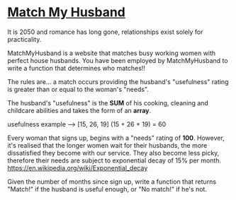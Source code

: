 # [Match My Husband](https://www.codewars.com/kata/5750699bcac40b3ed80001ca)

It is 2050 and romance has long gone, relationships exist solely for practicality.

MatchMyHusband is a website that matches busy working women with perfect house husbands. You have been employed by 
MatchMyHusband to write a function that determines who matches!!

The rules are... a match occurs providing the husband's "usefulness" rating is greater than or equal to the woman's 
"needs".

The husband's "usefulness" is the **SUM** of his cooking, cleaning and childcare abilities and takes the form of an 
**array**.

usefulness example --> [15, 26, 19]   (15 + 26 + 19) = 60

Every woman that signs up, begins with a "needs" rating of **100**. However, it's realised that the longer women wait 
for their husbands, the more dissatisfied they become with our service. They also become less picky, therefore their 
needs are subject to exponential decay of 15% per month. https://en.wikipedia.org/wiki/Exponential_decay

Given the number of months since sign up, write a function that returns "Match!" if the husband is useful enough, or 
"No match!" if he's not.